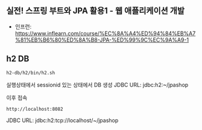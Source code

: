 ## 실전! 스프링 부트와 JPA 활용1 - 웹 애플리케이션 개발
- 인프런: https://www.inflearn.com/course/%EC%8A%A4%ED%94%84%EB%A7%81%EB%B6%80%ED%8A%B8-JPA-%ED%99%9C%EC%9A%A9-1


## h2 DB 
```shell
h2-db/h2/bin/h2.sh
```
실행상태에서 sessionid 있는 상태에서 DB 생성 
JDBC URL: jdbc:h2:~/jpashop

이후 접속 
```shell
http://localhost:8082
```
JDBC URL: jdbc:h2:tcp://localhost/~/jpashop